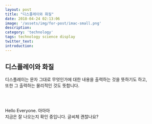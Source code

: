 ```yaml
---
layout: post
title: "디스플레이와 화질"
date: 2018-04-24 02:13:06
image: '/assets/img/for-post/imac-small.png'
description:
category: 'technology'
tags: technology science display 
twitter_text:
introduction:
---
```


## 디스플레이와 화질

디스플레이는 문자 그대로 무엇인가에 대한 내용을 출력하는 것을 뜻하기도 하고, <br> 
또한 그 출력하는 물리적인 것도 뜻합니다.


<br>
<br>

Hello Everyone.
아아아
<br>
지금은 잘 나오는지 확인 중입니다.
글씨체 괜찮나요?
